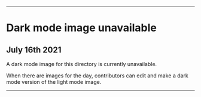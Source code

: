 
***
 
# Dark mode image unavailable

## July 16th 2021

A dark mode image for this directory is currently unavailable.

When there are images for the day, contributors can edit and make a dark mode version of the light mode image.

***
